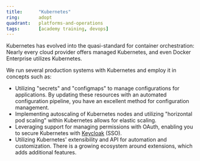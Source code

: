 ```yaml
---
title:      "Kubernetes"
ring:       adopt
quadrant:   platforms-and-operations
tags:       [academy training, devops]
---
```


Kubernetes has evolved into the quasi-standard for container orchestration: Nearly every cloud provider offers managed Kubernetes, and even Docker Enterprise utilizes Kubernetes.

We run several production systems with Kubernetes and employ it in concepts such as:
- Utilizing "secrets" and "configmaps" to manage configurations for applications. By updating these resources with an automated configuration pipeline, you have an excellent method for configuration management.
- Implementing autoscaling of Kubernetes nodes and utilizing "horizontal pod scaling" within Kubernetes allows for elastic scaling.
- Leveraging support for managing permissions with OAuth, enabling you to secure Kubernetes with [Keycloak](/tools/keycloak/) (SSO).
- Utilizing Kubernetes' extensibility and API for automation and customization. There is a growing ecosystem around extensions, which adds additional features.
